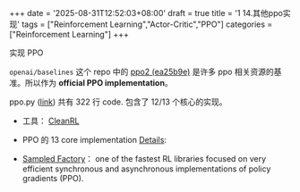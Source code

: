 +++
date = '2025-08-31T12:52:03+08:00'
draft = true
title = '1 14.其他ppo实现'
tags = ["Reinforcement Learning","Actor-Critic","PPO"]
categories = ["Reinforcement Learning"]
+++


实现 PPO

`openai/baselines` 这个 repo 中的 [ppo2 (ea25b9e)](https://github.com/openai/baselines/commit/ea25b9e8b234e6ee1bca43083f8f3cf974143998) 是许多 ppo 相关资源的基准。所以作为 **official PPO implementation**。

ppo.py ([link](https://github.com/vwxyzjn/ppo-implementation-details/blob/main/ppo.py)) 共有 322 行 code. 包含了 12/13 个核心的实现。


- 工具： [CleanRL](https://github.com/vwxyzjn/cleanrl)

- PPO 的 13 core implementation [Details](https://iclr-blog-track.github.io/2022/03/25/ppo-implementation-details/): 

- [Sampled Factory](https://www.samplefactory.dev/)： one of the fastest RL libraries focused on very efficient synchronous and asynchronous implementations of policy gradients (PPO). 

